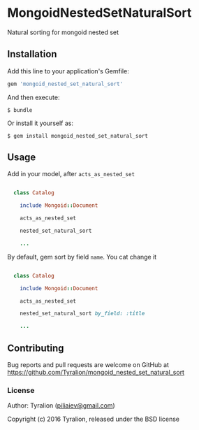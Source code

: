 # MongoidNestedSetNaturalSort

Natural sorting for mongoid nested set

## Installation

Add this line to your application's Gemfile:

```ruby
gem 'mongoid_nested_set_natural_sort'
```

And then execute:

    $ bundle

Or install it yourself as:

    $ gem install mongoid_nested_set_natural_sort

## Usage

Add in your model, after `acts_as_nested_set`

```ruby

  class Catalog

    include Mongoid::Document

    acts_as_nested_set

    nested_set_natural_sort

    ...

```

By default, gem sort by field `name`. You cat change it

```ruby

  class Catalog

    include Mongoid::Document

    acts_as_nested_set

    nested_set_natural_sort by_field: :title

    ...

```

## Contributing

Bug reports and pull requests are welcome on GitHub at https://github.com/Tyralion/mongoid_nested_set_natural_sort

### License

Author: Tyralion (piliaiev@gmail.com)

Copyright (c) 2016 Tyralion, released under the BSD license

